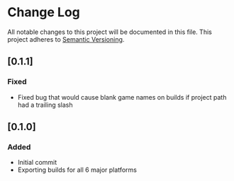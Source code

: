 # Change Log
All notable changes to this project will be documented in this file.
This project adheres to [Semantic Versioning](http://semver.org/).

## [0.1.1]
### Fixed
- Fixed bug that would cause blank game names on builds if project path had a trailing slash


## [0.1.0]
### Added
- Initial commit
- Exporting builds for all 6 major platforms
